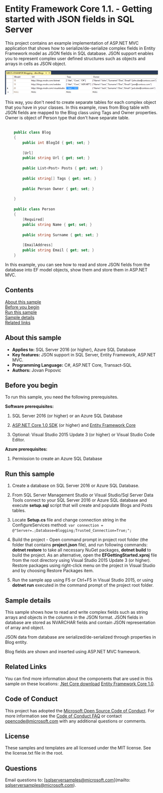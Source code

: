# Entity Framework Core 1.1. - Getting started with JSON fields in SQL Server

This project contains an example implementation of ASP.NET MVC application that shows how to serialize/de-serialize complex fields in Entity Framework model as JSON fields in SQL database.
JSON support enables you to represent complex user defined structures such as objects and arrays in cells as JSON object.

![JSON fields in Blogging table](../../../../media/features/json-in-table.png)

This way, you don't need to create separate tables for each complex object that you have in your classes.
In this example, rows from Blog table with JSON fields are mapped to the Blog class using Tags and Owner properties. Owner is object of Person type that don't have separate table.

```C#

    public class Blog
    {
        public int BlogId { get; set; }

        [Url]
        public string Url { get; set; }

        public List<Post> Posts { get; set; }

        public string[] Tags { get; set; }

        public Person Owner { get; set; }

    }

    public class Person
    {
        [Required]
        public string Name { get; set; }

        public string Surname { get; set; }

        [EmailAddress]
        public string Email { get; set; }
    }
```

In this example, you can see how to read and store JSON fields from the database into EF model objects, show them and store them in ASP.NET MVC.

## Contents

[About this sample](#about-this-sample)<br/>
[Before you begin](#before-you-begin)<br/>
[Run this sample](#run-this-sample)<br/>
[Sample details](#sample-details)<br/>
[Related links](#related-links)<br/>

<a name=about-this-sample></a>

## About this sample

- **Applies to:** SQL Server 2016 (or higher), Azure SQL Database
- **Key features:** JSON support in SQL Server, Entity Framework, ASP.NET MVC.
- **Programming Language:** C#, ASP.NET Core, Transact-SQL
- **Authors:** Jovan Popovic

<a name=before-you-begin></a>

## Before you begin

To run this sample, you need the following prerequisites.

**Software prerequisites:**

1. SQL Server 2016 (or higher) or an Azure SQL Database

2. [ASP.NET Core 1.0 SDK](https://www.microsoft.com/net/core#windows) (or higher) and [Entity Framework Core](https://docs.microsoft.com/en-us/ef/core/)

3. Optional: Visual Studio 2015 Update 3 (or higher) or Visual Studio Code Editor.

**Azure prerequisites:**

1. Permission to create an Azure SQL Database

<a name=run-this-sample></a>

## Run this sample

1. Create a database on SQL Server 2016 or Azure SQL Database.

2. From SQL Server Management Studio or Visual Studio/Sql Server Data Tools connect to your SQL Server 2016 or Azure SQL database and execute **setup.sql** script that will create and populate Blogs and Posts tables.

3. Locate **Setup.cs** file and change connection string in the ConfigureServices method: `var connection = @"Server=.;Database=Blogging;Trusted_Connection=True;";`

4. Build the project - Open command prompt in project root folder (the folder that contains **project.json** file), and run following commands: **dotnet restore** to take all necessary NuGet packages, **dotnet build** to build the project. As an alternative, open the **EFGettingStarted.xproj** file from the root directory using Visual Studio 2015 Update 3 (or higher). Restore packages using right-click menu on the project in Visual Studio and by choosing Restore Packages item.

5. Run the sample app using F5 or Ctrl+F5 in Visual Studio 2015, or using **dotnet run** executed in the command prompt of the project root folder.

<a name=sample-details></a>

## Sample details

This sample shows how to read and write complex fields such as string arrays and objects in the columns in the JSON format. JSON fields in database are stored as NVARCHAR fields and contain JSON representation of array and object.

JSON data from database are serialized/de-serialized through properties in Blog entity.

Blog fields are shown and inserted using ASP.NET MVC framework.

<a name=related-links></a>

## Related Links

You can find more information about the components that are used in this sample on these locations:
[.Net Core download](https://www.microsoft.com/net/core#windows)
[Entity Framework Core 1.0](https://docs.microsoft.com/en-us/ef/core/).

## Code of Conduct
This project has adopted the [Microsoft Open Source Code of Conduct](https://opensource.microsoft.com/codeofconduct/). For more information see the [Code of Conduct FAQ](https://opensource.microsoft.com/codeofconduct/faq/) or contact [opencode@microsoft.com](mailto:opencode@microsoft.com) with any additional questions or comments.

## License
These samples and templates are all licensed under the MIT license. See the license.txt file in the root.

## Questions
Email questions to: [sqlserversamples@microsoft.com](mailto: sqlserversamples@microsoft.com).
